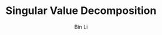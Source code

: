 ---
layout: post
title: Singular Value Decomposition
subtitle:
author: Bin Li
tags: [Mathematics]
image: 
comments: true
published: true
---